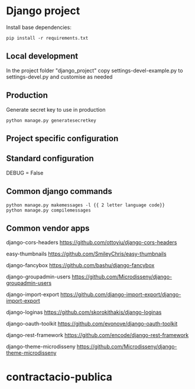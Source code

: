 # Django project

Install base dependencies:

```
pip install -r requirements.txt
```

## Local development
In the project folder "django_project" copy settings-devel-example.py to
settings-devel.py and customise as needed

## Production

Generate secret key to use in production

```
python manage.py generatesecretkey
```


## Project specific configuration


## Standard configuration

DEBUG = False


## Common django commands

```
python manage.py makemessages -l {{ 2 letter language code}}
python manage.py compilemessages
```

## Common vendor apps

django-cors-headers
https://github.com/ottoyiu/django-cors-headers

easy-thumbnails
https://github.com/SmileyChris/easy-thumbnails

django-fancybox
https://github.com/bashu/django-fancybox

django-groupadmin-users
https://github.com/Microdisseny/django-groupadmin-users

django-import-export
https://github.com/django-import-export/django-import-export

django-loginas
https://github.com/skorokithakis/django-loginas

django-oauth-toolkit
https://github.com/evonove/django-oauth-toolkit

django-rest-framework
https://github.com/encode/django-rest-framework

django-theme-microdisseny
https://github.com/Microdisseny/django-theme-microdisseny
# contractacio-publica
